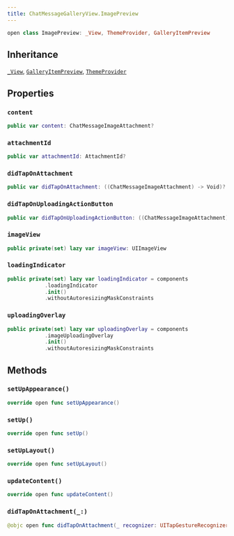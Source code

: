 ```yaml
---
title: ChatMessageGalleryView.ImagePreview
---
```


``` swift
open class ImagePreview: _View, ThemeProvider, GalleryItemPreview 
```

## Inheritance

[`_View`](../../../common-views/_view), [`GalleryItemPreview`](../gallery-item-preview), [`ThemeProvider`](../../../utils/theme-provider)

## Properties

### `content`

``` swift
public var content: ChatMessageImageAttachment? 
```

### `attachmentId`

``` swift
public var attachmentId: AttachmentId? 
```

### `didTapOnAttachment`

``` swift
public var didTapOnAttachment: ((ChatMessageImageAttachment) -> Void)?
```

### `didTapOnUploadingActionButton`

``` swift
public var didTapOnUploadingActionButton: ((ChatMessageImageAttachment) -> Void)?
```

### `imageView`

``` swift
public private(set) lazy var imageView: UIImageView 
```

### `loadingIndicator`

``` swift
public private(set) lazy var loadingIndicator = components
            .loadingIndicator
            .init()
            .withoutAutoresizingMaskConstraints
```

### `uploadingOverlay`

``` swift
public private(set) lazy var uploadingOverlay = components
            .imageUploadingOverlay
            .init()
            .withoutAutoresizingMaskConstraints
```

## Methods

### `setUpAppearance()`

``` swift
override open func setUpAppearance() 
```

### `setUp()`

``` swift
override open func setUp() 
```

### `setUpLayout()`

``` swift
override open func setUpLayout() 
```

### `updateContent()`

``` swift
override open func updateContent() 
```

### `didTapOnAttachment(_:)`

``` swift
@objc open func didTapOnAttachment(_ recognizer: UITapGestureRecognizer) 
```
